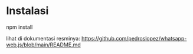 # Instalasi

npm install

lihat di dokumentasi resminya:
https://github.com/pedroslopez/whatsapp-web.js/blob/main/README.md
